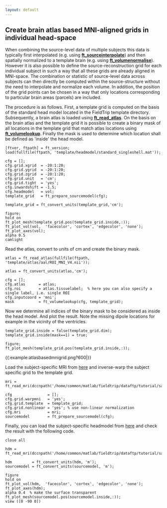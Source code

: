 ```yaml
---
layout: default
---
```


## Create brain atlas based MNI-aligned grids in individual head-space

When combining the source-level data of multiple subjects this data is typically first interpolated (e.g. using **[ft_sourceinterpolate](/reference/ft_sourceinterpolate)**) and then spatially normalized to a template brain (e.g. using **[ft_volumenormalise](/reference/ft_volumenormalise)**). However it is also possible to define the source-reconstruction grid for each individual subject in such a way that all these grids are already aligned in MNI-space. The combination or statistic of source-level data across subjects can then directly be computed within the source-structure without the need to interpolate and normalize each volume. In addition, the position of the grid points can be chosen in a way that only locations corresponding to particular brain areas (parcels) are included. 

The procedure is as follows. First, a template grid is computed on the basis of the standard head model located in the FieldTrip template directory. Subsequently, a brain atlas is loaded using  **[ft_read_atlas](/reference/ft_read_atlas)**. On the basis on the brain atlas and the template grid it is possible to create a binary mask of all locations in the template grid that match atlas locations using **[ft_volumelookup](/reference/ft_volumelookup)**. Finally the mask is used to determine which location shall be defined as 'inside' the head model. 


	[ftver, ftpath] = ft_version;
	load(fullfile(ftpath, 'template/headmodel/standard_singleshell.mat'));
	
	cfg = [];
	cfg.grid.xgrid  = -20:1:20;
	cfg.grid.ygrid  = -20:1:20;
	cfg.grid.zgrid  = -20:1:20;
	cfg.grid.unit   = 'cm';
	cfg.grid.tight  = 'yes';
	cfg.inwardshift = -1.5;
	cfg.headmodel   = vol;
	template_grid   = ft_prepare_sourcemodel(cfg);
	
	template_grid = ft_convert_units(template_grid,'cm');
	
	figure;
	hold on
	ft_plot_mesh(template_grid.pos(template_grid.inside,:));
	ft_plot_vol(vol,  'facecolor', 'cortex', 'edgecolor', 'none');
	ft_plot_axes(vol);
	alpha 0.5
	camlight


Read the atlas, convert to units of cm and create the binary mask. 


	atlas = ft_read_atlas(fullfile(ftpath, 'template/atlas/aal/ROI_MNI_V4.nii'));
	
	atlas = ft_convert_units(atlas,'cm');
	
	cfg = [];
	cfg.atlas      = atlas;
	cfg.roi        = atlas.tissuelabel;  % here you can also specify a single label, i.e. single ROI
	cfg.inputcoord = 'mni';
	mask           = ft_volumelookup(cfg, template_grid);


Now we determine all indices of the binary mask to be considered as inside the head model. And plot the result. Note the missing dipole locations for example in the vicinity of the ventricles. 


	template_grid.inside = false(template_grid.dim);
	template_grid.inside(mask==1) = true;
	 
	figure;
	ft_plot_mesh(template_grid.pos(template_grid.inside,:));


{{:example:atlasbasedmnigrid.png?600|}}

Load the subject-specific MRI from [here](ftp://ftp.fieldtriptoolbox.org/pub/fieldtrip/tutorial/salzburg/mri.mat) and inverse-warp the subject specific grid to the template grid. 


	mri = ft_read_mri(dccnpath('/home/common/matlab/fieldtrip/dataftp/tutorial/salzburg/mri.mat'));
	
	cfg                = [];
	cfg.grid.warpmni   = 'yes';
	cfg.grid.template  = template_grid;
	cfg.grid.nonlinear = 'yes'; % use non-linear normalization
	cfg.mri            = mri;
	sourcemodel        = ft_prepare_sourcemodel(cfg);


Finally, you can load the subject-specific headmodel from [here](ftp://ftp.fieldtriptoolbox.org/pub/fieldtrip/tutorial/salzburg/hdm.mat) and check the result with the following code.


	close all
	
	hdm = ft_read_mri(dccnpath('/home/common/matlab/fieldtrip/dataftp/tutorial/salzburg/hdm.mat'));
	
	hdm         = ft_convert_units(hdm, 'm');
	sourcemodel = ft_convert_units(sourcemodel, 'm');
	 
	figure
	hold on   
	ft_plot_vol(hdm,  'facecolor', 'cortex', 'edgecolor', 'none');
	ft_plot_axes(hdm);
	alpha 0.4  % make the surface transparent
	ft_plot_mesh(sourcemodel.pos(sourcemodel.inside,:));
	view ([0 -90 0])


